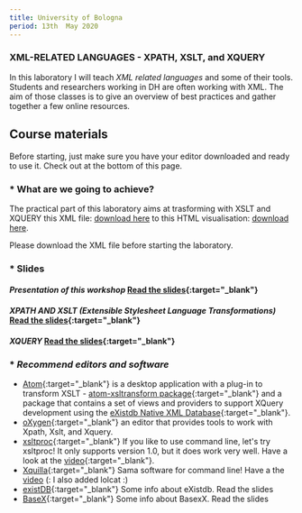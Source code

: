 ```yaml
---
title: University of Bologna
period: 13th  May 2020
---
```



### **XML-RELATED LANGUAGES - XPATH, XSLT, and XQUERY**

In this laboratory I will teach *XML related languages* and some of their tools. Students and researchers working in DH are often working with XML. The aim of those classes is to give an overview of best practices and gather together a few online resources.  

## **Course materials**

Before starting, just make sure you have your editor downloaded and ready to use it. Check out at the bottom of this page.

### * **What are we going to achieve?**

The practical part of this laboratory aims at trasforming with XSLT and XQUERY this XML file: [download here](/public/resources/Frankenstein-v1c5-transcription.xml) to this HTML visualisation: [download here](/public/resources/bologna.html).

Please download the XML file before starting the laboratory.

### * **Slides**

#### _Presentation of this workshop_ [Read the slides](https://slides.com/tizmancinelli/xslt-4f37f3#/){:target="_blank"}

#### _XPATH AND XSLT (Extensible Stylesheet Language Transformations)_ [Read the slides](https://slides.com/tizmancinelli/xslt-cd6553#/){:target="_blank"}

#### _XQUERY_ [Read the slides](https://slides.com/tizmancinelli/xquery-exist-db#/){:target="_blank"}



### * _Recommend editors and software_

- [Atom](https://atom.io/){:target="_blank"} is a desktop application with a plug-in to transform XSLT - [atom-xsltransform package](https://atom.io/packages/atom-xsltransform){:target="_blank"} and a package that contains a set of views and providers to support XQuery development using the [eXistdb Native XML Database](https://atom.io/packages/existdb){:target="_blank"}.
- [oXygen](https://www.oxygenxml.com/){:target="_blank"} an editor that provides tools to work with Xpath, Xslt, and Xquery.
- [xsltproc](http://xmlsoft.org/XSLT/xsltproc2.html){:target="_blank"} If you like to use command line, let's try xsltproc! It only supports version 1.0, but it does work very well. Have a look at the [video](https://asciinema.org/a/xY7shodeSp6XBqx4nVb8CDFsR){:target="_blank"}.
- [Xquilla](http://xqilla.sourceforge.net/HomePage){:target="_blank"} Sama software for command line! Have a the [video](https://asciinema.org/a/4Qhd1FWEZow7LwH8GqxDwetXw) (: I also added lolcat :)
- [existDB](http://exist-db.org/exist/apps/homepage/index.html){:target="_blank"} Some info about eXistdb. Read the slides
- [BaseX](http://basex.org/){:target="_blank"} Some info about BasexX. Read the slides
